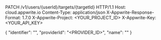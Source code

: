 PATCH /v1/users/{userId}/targets/{targetId} HTTP/1.1
Host: cloud.appwrite.io
Content-Type: application/json
X-Appwrite-Response-Format: 1.7.0
X-Appwrite-Project: <YOUR_PROJECT_ID>
X-Appwrite-Key: <YOUR_API_KEY>

{
  "identifier": "<IDENTIFIER>",
  "providerId": "<PROVIDER_ID>",
  "name": "<NAME>"
}
